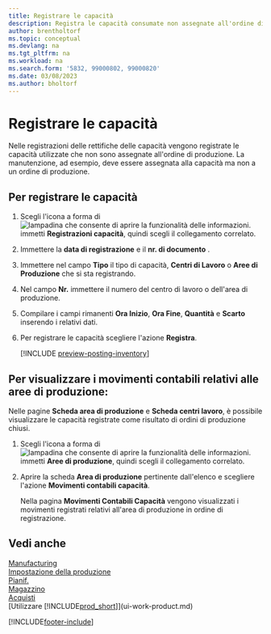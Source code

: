 ```yaml
---
title: Registrare le capacità
description: Registra le capacità consumate non assegnate all'ordine di produzione nel giornale di registrazione capacità e visualizza le capacità registrate nella pagina dei movimenti contabili capacità.
author: brentholtorf
ms.topic: conceptual
ms.devlang: na
ms.tgt_pltfrm: na
ms.workload: na
ms.search.form: '5832, 99000802, 99000820'
ms.date: 03/08/2023
ms.author: bholtorf
---
```

# <a name="post-capacities"></a>Registrare le capacità

Nelle registrazioni delle rettifiche delle capacità vengono registrate le capacità utilizzate che non sono assegnate all'ordine di produzione. La manutenzione, ad esempio, deve essere assegnata alla capacità ma non a un ordine di produzione.  

## <a name="to-post-capacities"></a>Per registrare le capacità

1. Scegli l'icona a forma di ![lampadina che consente di aprire la funzionalità delle informazioni.](media/ui-search/search_small.png "Dimmi cosa vuoi fare") immetti **Registrazioni capacità**, quindi scegli il collegamento correlato.  
2. Immettere la **data di registrazione** e il **nr. di documento** .  
3. Immettere nel campo **Tipo** il tipo di capacità, **Centri di Lavoro** o **Aree di Produzione** che si sta registrando.  
4. Nel campo **Nr.** immettere il numero del centro di lavoro o dell'area di produzione.  
5. Compilare i campi rimanenti **Ora Inizio**, **Ora Fine**, **Quantità** e **Scarto** inserendo i relativi dati.  
6. Per registrare le capacità scegliere l'azione **Registra**.  

    [!INCLUDE [preview-posting-inventory](includes/preview-posting-inventory.md)]

## <a name="to-view-work-center-ledger-entries"></a>Per visualizzare i movimenti contabili relativi alle aree di produzione:

Nelle pagine **Scheda area di produzione** e **Scheda centri lavoro**, è possibile visualizzare le capacità registrate come risultato di ordini di produzione chiusi.    
1. Scegli l'icona a forma di ![lampadina che consente di aprire la funzionalità delle informazioni.](media/ui-search/search_small.png "Dimmi cosa vuoi fare") immetti **Aree di produzione**, quindi scegli il collegamento correlato.  
2. Aprire la scheda **Area di produzione** pertinente dall'elenco e scegliere l'azione **Movimenti contabili capacità**.  

    Nella pagina **Movimenti Contabili Capacità** vengono visualizzati i movimenti registrati relativi all'area di produzione in ordine di registrazione.   

## <a name="see-also"></a>Vedi anche

[Manufacturing](production-manage-manufacturing.md)  
[Impostazione della produzione](production-configure-production-processes.md)  
[Pianif.](production-planning.md)  
[Magazzino](inventory-manage-inventory.md)  
[Acquisti](purchasing-manage-purchasing.md)  
[Utilizzare [!INCLUDE[prod_short](includes/prod_short.md)]](ui-work-product.md)


[!INCLUDE[footer-include](includes/footer-banner.md)]
